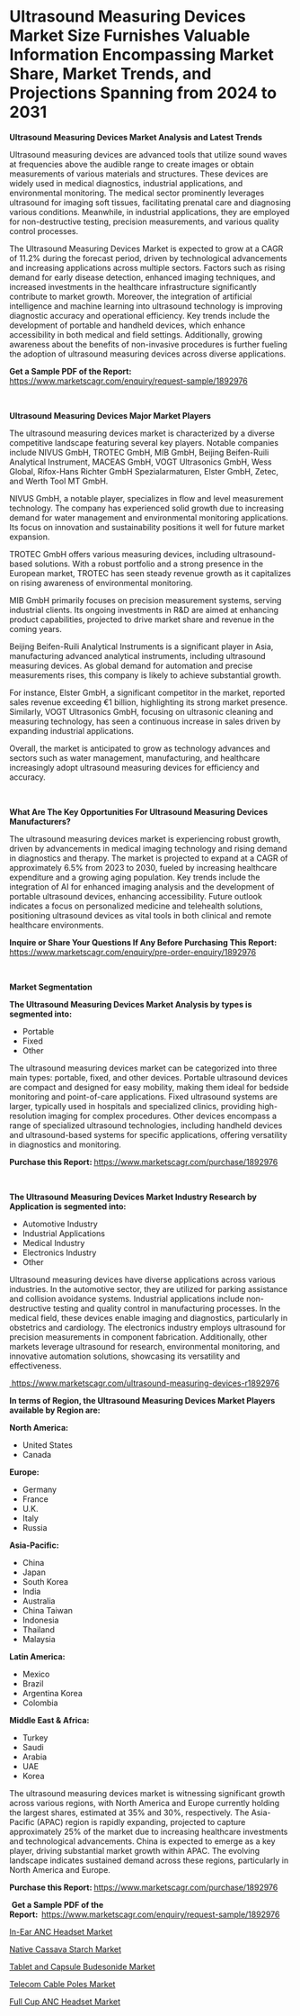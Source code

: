 <p><h1>Ultrasound Measuring Devices Market Size Furnishes Valuable Information Encompassing Market Share, Market Trends, and Projections Spanning from 2024 to 2031</h1></p><p><strong>Ultrasound Measuring Devices Market Analysis and Latest Trends</strong></p>
<p><p>Ultrasound measuring devices are advanced tools that utilize sound waves at frequencies above the audible range to create images or obtain measurements of various materials and structures. These devices are widely used in medical diagnostics, industrial applications, and environmental monitoring. The medical sector prominently leverages ultrasound for imaging soft tissues, facilitating prenatal care and diagnosing various conditions. Meanwhile, in industrial applications, they are employed for non-destructive testing, precision measurements, and various quality control processes.</p><p>The Ultrasound Measuring Devices Market is expected to grow at a CAGR of 11.2% during the forecast period, driven by technological advancements and increasing applications across multiple sectors. Factors such as rising demand for early disease detection, enhanced imaging techniques, and increased investments in the healthcare infrastructure significantly contribute to market growth. Moreover, the integration of artificial intelligence and machine learning into ultrasound technology is improving diagnostic accuracy and operational efficiency. Key trends include the development of portable and handheld devices, which enhance accessibility in both medical and field settings. Additionally, growing awareness about the benefits of non-invasive procedures is further fueling the adoption of ultrasound measuring devices across diverse applications.</p></p>
<p><strong>Get a Sample PDF of the Report:&nbsp;</strong> <a href="https://www.marketscagr.com/enquiry/request-sample/1892976?utm_campaign=1684&utm_medium=2&utm_source=Github&utm_content=ia&utm_term=24102024&utm_id=ultrasound-measuring-devices">https://www.marketscagr.com/enquiry/request-sample/1892976</a></p>
<p>&nbsp;</p>
<p><strong>Ultrasound Measuring Devices Major Market Players</strong></p>
<p><p>The ultrasound measuring devices market is characterized by a diverse competitive landscape featuring several key players. Notable companies include NIVUS GmbH, TROTEC GmbH, MIB GmbH, Beijing Beifen-Ruili Analytical Instrument, MACEAS GmbH, VOGT Ultrasonics GmbH, Wess Global, Rifox-Hans Richter GmbH Spezialarmaturen, Elster GmbH, Zetec, and Werth Tool MT GmbH.</p><p>NIVUS GmbH, a notable player, specializes in flow and level measurement technology. The company has experienced solid growth due to increasing demand for water management and environmental monitoring applications. Its focus on innovation and sustainability positions it well for future market expansion.</p><p>TROTEC GmbH offers various measuring devices, including ultrasound-based solutions. With a robust portfolio and a strong presence in the European market, TROTEC has seen steady revenue growth as it capitalizes on rising awareness of environmental monitoring.</p><p>MIB GmbH primarily focuses on precision measurement systems, serving industrial clients. Its ongoing investments in R&D are aimed at enhancing product capabilities, projected to drive market share and revenue in the coming years.</p><p>Beijing Beifen-Ruili Analytical Instruments is a significant player in Asia, manufacturing advanced analytical instruments, including ultrasound measuring devices. As global demand for automation and precise measurements rises, this company is likely to achieve substantial growth.</p><p>For instance, Elster GmbH, a significant competitor in the market, reported sales revenue exceeding €1 billion, highlighting its strong market presence. Similarly, VOGT Ultrasonics GmbH, focusing on ultrasonic cleaning and measuring technology, has seen a continuous increase in sales driven by expanding industrial applications.</p><p>Overall, the market is anticipated to grow as technology advances and sectors such as water management, manufacturing, and healthcare increasingly adopt ultrasound measuring devices for efficiency and accuracy.</p></p>
<p>&nbsp;</p>
<p><strong>What Are The Key Opportunities For Ultrasound Measuring Devices Manufacturers?</strong></p>
<p><p>The ultrasound measuring devices market is experiencing robust growth, driven by advancements in medical imaging technology and rising demand in diagnostics and therapy. The market is projected to expand at a CAGR of approximately 6.5% from 2023 to 2030, fueled by increasing healthcare expenditure and a growing aging population. Key trends include the integration of AI for enhanced imaging analysis and the development of portable ultrasound devices, enhancing accessibility. Future outlook indicates a focus on personalized medicine and telehealth solutions, positioning ultrasound devices as vital tools in both clinical and remote healthcare environments.</p></p>
<p><strong>Inquire or Share Your Questions If Any Before Purchasing This Report:</strong> <a href="https://www.marketscagr.com/enquiry/pre-order-enquiry/1892976?utm_campaign=1684&utm_medium=2&utm_source=Github&utm_content=ia&utm_term=24102024&utm_id=ultrasound-measuring-devices">https://www.marketscagr.com/enquiry/pre-order-enquiry/1892976</a></p>
<p>&nbsp;</p>
<p><strong>Market Segmentation</strong></p>
<p><strong>The Ultrasound Measuring Devices Market Analysis by types is segmented into:</strong></p>
<p><ul><li>Portable</li><li>Fixed</li><li>Other</li></ul></p>
<p><p>The ultrasound measuring devices market can be categorized into three main types: portable, fixed, and other devices. Portable ultrasound devices are compact and designed for easy mobility, making them ideal for bedside monitoring and point-of-care applications. Fixed ultrasound systems are larger, typically used in hospitals and specialized clinics, providing high-resolution imaging for complex procedures. Other devices encompass a range of specialized ultrasound technologies, including handheld devices and ultrasound-based systems for specific applications, offering versatility in diagnostics and monitoring.</p></p>
<p><strong>Purchase this Report:&nbsp;</strong><a href="https://www.marketscagr.com/purchase/1892976?utm_campaign=1684&utm_medium=2&utm_source=Github&utm_content=ia&utm_term=24102024&utm_id=ultrasound-measuring-devices">https://www.marketscagr.com/purchase/1892976</a></p>
<p>&nbsp;</p>
<p><strong>The Ultrasound Measuring Devices Market Industry Research by Application is segmented into:</strong></p>
<p><ul><li>Automotive Industry</li><li>Industrial Applications</li><li>Medical Industry</li><li>Electronics Industry</li><li>Other</li></ul></p>
<p><p>Ultrasound measuring devices have diverse applications across various industries. In the automotive sector, they are utilized for parking assistance and collision avoidance systems. Industrial applications include non-destructive testing and quality control in manufacturing processes. In the medical field, these devices enable imaging and diagnostics, particularly in obstetrics and cardiology. The electronics industry employs ultrasound for precision measurements in component fabrication. Additionally, other markets leverage ultrasound for research, environmental monitoring, and innovative automation solutions, showcasing its versatility and effectiveness.</p></p>
<p><a href="https://www.marketscagr.com/ultrasound-measuring-devices-r1892976?utm_campaign=1684&utm_medium=2&utm_source=Github&utm_content=ia&utm_term=24102024&utm_id=ultrasound-measuring-devices">&nbsp;https://www.marketscagr.com/ultrasound-measuring-devices-r1892976</a></p>
<p><strong>In terms of Region, the Ultrasound Measuring Devices Market Players available by Region are:</strong></p>
<p>
    <p> <strong> North America: </strong>
        <ul>
            <li>United States</li>
            <li>Canada</li>
        </ul>
        </p> 
    <p> <strong> Europe: </strong>
        <ul>
            <li>Germany</li>
            <li>France</li>
            <li>U.K.</li>
            <li>Italy</li>
            <li>Russia</li>
        </ul>
        </p> 
    <p> <strong> Asia-Pacific: </strong>
        <ul>
            <li>China</li>
            <li>Japan</li>
            <li>South Korea</li>
            <li>India</li>
            <li>Australia</li>
            <li>China Taiwan</li>
            <li>Indonesia</li>
            <li>Thailand</li>
            <li>Malaysia</li>
        </ul>
        </p> 
    <p> <strong> Latin America: </strong>
        <ul>
            <li>Mexico</li>
            <li>Brazil</li>
            <li>Argentina Korea</li>
            <li>Colombia</li>
        </ul>
        </p> 
    <p> <strong> Middle East & Africa: </strong>
        <ul>
            <li>Turkey</li>
            <li>Saudi</li>
            <li>Arabia</li>
            <li>UAE</li>
            <li>Korea</li>
        </ul>
    </p>
    </p>
<p><p>The ultrasound measuring devices market is witnessing significant growth across various regions, with North America and Europe currently holding the largest shares, estimated at 35% and 30%, respectively. The Asia-Pacific (APAC) region is rapidly expanding, projected to capture approximately 25% of the market due to increasing healthcare investments and technological advancements. China is expected to emerge as a key player, driving substantial market growth within APAC. The evolving landscape indicates sustained demand across these regions, particularly in North America and Europe.</p></p>
<p><strong>Purchase this Report: </strong><a href="https://www.marketscagr.com/purchase/1892976?utm_campaign=1684&utm_medium=2&utm_source=Github&utm_content=ia&utm_term=24102024&utm_id=ultrasound-measuring-devices">https://www.marketscagr.com/purchase/1892976</a></p>
<p>&nbsp;<strong>Get a Sample PDF of the Report:&nbsp;&nbsp;</strong><a href="https://www.marketscagr.com/enquiry/request-sample/1892976?utm_campaign=1684&utm_medium=2&utm_source=Github&utm_content=ia&utm_term=24102024&utm_id=ultrasound-measuring-devices">https://www.marketscagr.com/enquiry/request-sample/1892976</a></p>
<p><strong></strong></p>
<p><p><a href="https://www.linkedin.com/pulse/in-ear-anc-headset-market-shifts-strategic-analysis-2024-2031-bgwbf?utm_campaign=1684&utm_medium=2&utm_source=Github&utm_content=ia&utm_term=24102024&utm_id=ultrasound-measuring-devices">In-Ear ANC Headset Market</a></p><p><a href="https://www.linkedin.com/pulse/future-native-cassava-starch-market-global-forecast-trends-15vwf?utm_campaign=1684&utm_medium=2&utm_source=Github&utm_content=ia&utm_term=24102024&utm_id=ultrasound-measuring-devices">Native Cassava Starch Market</a></p><p><a href="https://www.linkedin.com/pulse/tablet-capsule-budesonide-market-analysis-report-global-insights-xd8gc?utm_campaign=1684&utm_medium=2&utm_source=Github&utm_content=ia&utm_term=24102024&utm_id=ultrasound-measuring-devices">Tablet and Capsule Budesonide Market</a></p><p><a href="https://www.linkedin.com/pulse/telecom-cable-poles-market-size-segmentation-trends-growth-tyyte?utm_campaign=1684&utm_medium=2&utm_source=Github&utm_content=ia&utm_term=24102024&utm_id=ultrasound-measuring-devices">Telecom Cable Poles Market</a></p><p><a href="https://www.linkedin.com/pulse/global-full-cup-anc-headset-market-sector2024-2031-metrics-chtwf?utm_campaign=1684&utm_medium=2&utm_source=Github&utm_content=ia&utm_term=24102024&utm_id=ultrasound-measuring-devices">Full Cup ANC Headset Market</a></p></p>